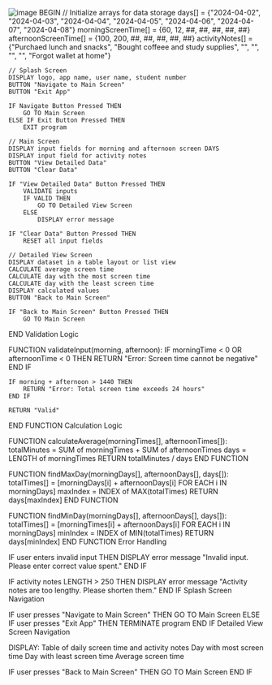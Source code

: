 ![image](https://github.com/user-attachments/assets/0f069a67-8282-47dd-8742-4936fb8d6e35)
BEGIN
    // Initialize arrays for data storage
    days[] = {"2024-04-02", "2024-04-03", "2024-04-04", "2024-04-05", "2024-04-06", "2024-04-07", "2024-04-08"}
    morningScreenTime[] = {60, 12, ##, ##, ##, ##, ##}
    afternoonScreenTime[] = {100, 200, ##, ##, ##, ##, ##}
    activityNotes[] = {"Purchaed lunch and snacks", "Bought coffeee and study supplies", "", "", "", "", "Forgot wallet at home"}

    // Splash Screen
    DISPLAY logo, app name, user name, student number
    BUTTON "Navigate to Main Screen"
    BUTTON "Exit App"

    IF Navigate Button Pressed THEN
        GO TO Main Screen
    ELSE IF Exit Button Pressed THEN
        EXIT program

    // Main Screen
    DISPLAY input fields for morning and afternoon screen DAYS
    DISPLAY input field for activity notes
    BUTTON "View Detailed Data"
    BUTTON "Clear Data"

    IF "View Detailed Data" Button Pressed THEN
        VALIDATE inputs
        IF VALID THEN
            GO TO Detailed View Screen
        ELSE
            DISPLAY error message

    IF "Clear Data" Button Pressed THEN
        RESET all input fields

    // Detailed View Screen
    DISPLAY dataset in a table layout or list view
    CALCULATE average screen time
    CALCULATE day with the most screen time
    CALCULATE day with the least screen time
    DISPLAY calculated values
    BUTTON "Back to Main Screen"

    IF "Back to Main Screen" Button Pressed THEN
        GO TO Main Screen
END
Validation Logic

FUNCTION validateInput(morning, afternoon):
    IF morningTime < 0 OR afternoonTime < 0 THEN
        RETURN "Error: Screen time cannot be negative"
    END IF

    IF morning + afternoon > 1440 THEN
        RETURN "Error: Total screen time exceeds 24 hours"
    END IF

    RETURN "Valid"
END FUNCTION
Calculation Logic

FUNCTION calculateAverage(morningTimes[], afternoonTimes[]):
    totalMinutes = SUM of morningTimes + SUM of afternoonTimes
    days = LENGTH of morningTimes
    RETURN totalMinutes / days
END FUNCTION

FUNCTION findMaxDay(morningDays[], afternoonDays[], days[]):
    totalTimes[] = [morningDays[i] + afternoonDays[i] FOR EACH i IN morningDays]
    maxIndex = INDEX of MAX(totalTimes)
    RETURN days[maxIndex]
END FUNCTION

FUNCTION findMinDay(morningDays[], afternoonDays[], days[]):
    totalTimes[] = [morningTimes[i] + afternoonDays[i] FOR EACH i IN morningDays]
    minIndex = INDEX of MIN(totalTimes)
    RETURN days[minIndex]
END FUNCTION
Error Handling

IF user enters invalid input THEN
    DISPLAY error message
        "Invalid input. Please enter correct value spent."
END IF

IF activity notes LENGTH > 250 THEN
    DISPLAY error message
        "Activity notes are too lengthy. Please shorten them."
END IF
Splash Screen Navigation

IF user presses "Navigate to Main Screen" THEN
    GO TO Main Screen
ELSE IF user presses "Exit App" THEN
    TERMINATE program
END IF
Detailed View Screen Navigation

DISPLAY:
    Table of daily screen time and activity notes
    Day with most screen time
    Day with least screen time
    Average screen time

IF user presses "Back to Main Screen" THEN
    GO TO Main Screen
END IF


